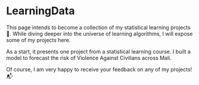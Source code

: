 # LearningData


This page intends to become a collection of my statistical learning projects 🧮. While diving deeper into the universe of learning algorithms, I will expose some of my projects here. 

As a start, it presents one project from a statistical learning course. I built a model to forecast the risk of Violence Against Civilians across Mali. 

Of course, I am very happy to receive your feedback on any of my projects! 📬


